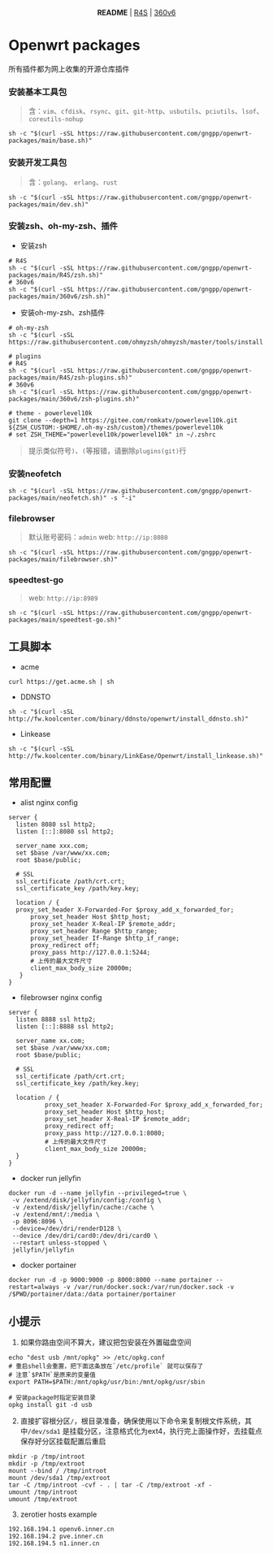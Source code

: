 <p align="center">
  <strong>README</strong> | <a href="https://github.com/gngpp/openwrt-packages/blob/main/README-R4S.md">R4S</a> | <a href="https://github.com/gngpp/openwrt-packages/blob/main/README-360v6.md">360v6</a>
</p>

# Openwrt packages
所有插件都为网上收集的开源仓库插件

### 安装基本工具包
> 含：`vim`、`cfdisk`、`rsync`、`git`、`git-http`、`usbutils`、`pciutils`、`lsof`、`coreutils-nohup`
```shell
sh -c "$(curl -sSL https://raw.githubusercontent.com/gngpp/openwrt-packages/main/base.sh)"
```

### 安装开发工具包
> 含：`golang`、 `erlang`、`rust`

```shell
sh -c "$(curl -sSL https://raw.githubusercontent.com/gngpp/openwrt-packages/main/dev.sh)"
```

### 安装zsh、oh-my-zsh、插件
- 安装zsh
```shell
# R4S
sh -c "$(curl -sSL https://raw.githubusercontent.com/gngpp/openwrt-packages/main/R4S/zsh.sh)"
# 360v6
sh -c "$(curl -sSL https://raw.githubusercontent.com/gngpp/openwrt-packages/main/360v6/zsh.sh)"
```
- 安装oh-my-zsh、zsh插件
```shell
# oh-my-zsh
sh -c "$(curl -sSL https://raw.githubusercontent.com/ohmyzsh/ohmyzsh/master/tools/install.sh)"

# plugins
# R4S
sh -c "$(curl -sSL https://raw.githubusercontent.com/gngpp/openwrt-packages/main/R4S/zsh-plugins.sh)"
# 360v6
sh -c "$(curl -sSL https://raw.githubusercontent.com/gngpp/openwrt-packages/main/360v6/zsh-plugins.sh)"

# theme - powerlevel10k
git clone --depth=1 https://gitee.com/romkatv/powerlevel10k.git ${ZSH_CUSTOM:-$HOME/.oh-my-zsh/custom}/themes/powerlevel10k
# set ZSH_THEME="powerlevel10k/powerlevel10k" in ~/.zshrc
```
> 提示类似符号`)`、`(`等报错，请删除`plugins(git)`行 

### 安装neofetch
```shell
sh -c "$(curl -sSL https://raw.githubusercontent.com/gngpp/openwrt-packages/main/neofetch.sh)" -s "-i"
```

### filebrowser
> 默认账号密码：`admin`
> web: `http://ip:8080`
```shell
sh -c "$(curl -sSL https://raw.githubusercontent.com/gngpp/openwrt-packages/main/filebrowser.sh)"
```

### speedtest-go
> web: `http://ip:8989`
```shell
sh -c "$(curl -sSL https://raw.githubusercontent.com/gngpp/openwrt-packages/main/speedtest-go.sh)"
```

## 工具脚本
- acme
```shell
curl https://get.acme.sh | sh
```

- DDNSTO
```shell
sh -c "$(curl -sSL http://fw.koolcenter.com/binary/ddnsto/openwrt/install_ddnsto.sh)"
```
- Linkease
```shell
sh -c "$(curl -sSL http://fw.koolcenter.com/binary/LinkEase/Openwrt/install_linkease.sh)"
```

## 常用配置
  - alist nginx config
  ```shell
  server {
	listen 8080 ssl http2;
	listen [::]:8080 ssl http2;

	server_name xxx.com;
	set $base /var/www/xx.com;
	root $base/public;

	# SSL
	ssl_certificate /path/crt.crt;
	ssl_certificate_key /path/key.key;

	location / {
	proxy_set_header X-Forwarded-For $proxy_add_x_forwarded_for;
    	proxy_set_header Host $http_host;
    	proxy_set_header X-Real-IP $remote_addr;
    	proxy_set_header Range $http_range;
    	proxy_set_header If-Range $http_if_range;
    	proxy_redirect off;
    	proxy_pass http://127.0.0.1:5244;
    	# 上传的最大文件尺寸
    	client_max_body_size 20000m;
     }
}
  ```
  - filebrowser nginx config
  ```shell
  server {
	listen 8888 ssl http2;
	listen [::]:8888 ssl http2;

	server_name xx.com;
	set $base /var/www/xx.com;
	root $base/public;

	# SSL
	ssl_certificate /path/crt.crt;
	ssl_certificate_key /path/key.key;

	location / {
      		proxy_set_header X-Forwarded-For $proxy_add_x_forwarded_for;
      		proxy_set_header Host $http_host;
     		proxy_set_header X-Real-IP $remote_addr;
      		proxy_redirect off;
      		proxy_pass http://127.0.0.1:8080;
      		# 上传的最大文件尺寸
      		client_max_body_size 20000m;
    }
}
  ```

 - docker run jellyfin
 ```shell
 docker run -d --name jellyfin --privileged=true \
  -v /extend/disk/jellyfin/config:/config \
  -v /extend/disk/jellyfin/cache:/cache \
  -v /extend/mnt/:/media \
  -p 8096:8096 \
  --device=/dev/dri/renderD128 \
  --device /dev/dri/card0:/dev/dri/card0 \
  --restart unless-stopped \
  jellyfin/jellyfin
 ```
 - docker portainer
 ```shell
 docker run -d -p 9000:9000 -p 8000:8000 --name portainer --restart=always -v /var/run/docker.sock:/var/run/docker.sock -v /$PWD/portainer/data:/data portainer/portainer
 ```

## 小提示
1. 如果你路由空间不算大，建议把包安装在外置磁盘空间
```shell
echo "dest usb /mnt/opkg" >> /etc/opkg.conf
# 重启shell会重置，把下面这条放在`/etc/profile` 就可以保存了
# 注意`$PATH`是原来的变量值
export PATH=$PATH:/mnt/opkg/usr/bin:/mnt/opkg/usr/sbin

# 安装package时指定安装目录
opkg install git -d usb
```
2. 直接扩容根分区`/`，根目录准备，确保使用以下命令来复制根文件系统，其中`/dev/sda1` 是挂载分区，注意格式化为ext4，执行完上面操作好，去挂载点保存好分区挂载配置后重启
```shell
mkdir -p /tmp/introot
mkdir -p /tmp/extroot
mount --bind / /tmp/introot
mount /dev/sda1 /tmp/extroot
tar -C /tmp/introot -cvf - . | tar -C /tmp/extroot -xf -
umount /tmp/introot
umount /tmp/extroot
```

3. zerotier hosts example
```
192.168.194.1 openv6.inner.cn
192.168.194.2 pve.inner.cn
192.168.194.5 n1.inner.cn
```
